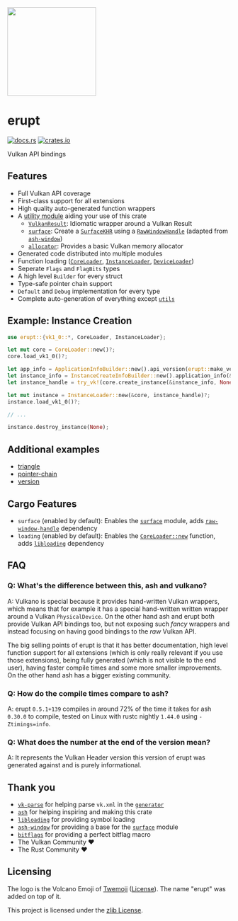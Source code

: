 <img src="https://gitlab.com/Friz64/erupt/-/raw/master/logo.png" height=200>

# erupt
[![docs.rs](https://docs.rs/erupt/badge.svg)](https://docs.rs/erupt)
[![crates.io](https://img.shields.io/crates/v/erupt.svg)](https://crates.io/crates/erupt)

Vulkan API bindings

## Features
- Full Vulkan API coverage
- First-class support for all extensions
- High quality auto-generated function wrappers
- A [utility module] aiding your use of this crate
  - [`VulkanResult`]: Idiomatic wrapper around a Vulkan Result
  - [`surface`]: Create a [`SurfaceKHR`] using a [`RawWindowHandle`] (adapted from [`ash-window`])
  - [`allocator`]: Provides a basic Vulkan memory allocator
- Generated code distributed into multiple modules
- Function loading ([`CoreLoader`], [`InstanceLoader`], [`DeviceLoader`])
- Seperate `Flags` and `FlagBits` types
- A high level `Builder` for every struct
- Type-safe pointer chain support
- `Default` and `Debug` implementation for every type
- Complete auto-generation of everything except [`utils`]

## Example: Instance Creation
```rust
use erupt::{vk1_0::*, CoreLoader, InstanceLoader};

let mut core = CoreLoader::new()?;
core.load_vk1_0()?;

let app_info = ApplicationInfoBuilder::new().api_version(erupt::make_version(1, 0, 0));
let instance_info = InstanceCreateInfoBuilder::new().application_info(&app_info);
let instance_handle = try_vk!(core.create_instance(&instance_info, None, None));

let mut instance = InstanceLoader::new(&core, instance_handle)?;
instance.load_vk1_0()?;

// ...

instance.destroy_instance(None);
```

## Additional examples
- [triangle](https://gitlab.com/Friz64/erupt/-/blob/master/erupt-examples/src/bin/triangle.rs)
- [pointer-chain](https://gitlab.com/Friz64/erupt/-/blob/master/erupt-examples/src/bin/pointer_chain.rs)
- [version](https://gitlab.com/Friz64/erupt/-/blob/master/erupt-examples/src/bin/version.rs)

## Cargo Features
- `surface` (enabled by default): Enables the [`surface`] module, adds [`raw-window-handle`] dependency
- `loading` (enabled by default): Enables the [`CoreLoader::new`] function, adds [`libloading`] dependency

## FAQ
### Q: What's the difference between this, ash and vulkano?
A: Vulkano is special because it provides hand-written Vulkan wrappers, which means that for example it
has a special hand-written written wrapper around a Vulkan `PhysicalDevice`. On the other hand ash and erupt
both provide Vulkan API bindings too, but not exposing such *fancy* wrappers and instead focusing on having
good bindings to the *raw* Vulkan API.

The big selling points of erupt is that it has better documentation, high level function support for all
extensions (which is only really relevant if you use those extensions), being fully generated (which is not
visible to the end user), having faster compile times and some more smaller improvements. On the other hand
ash has a bigger existing community.

### Q: How do the compile times compare to ash?
A: erupt `0.5.1+139` compiles in around 72% of the time it takes for ash `0.30.0` to compile, tested on
Linux with rustc nightly `1.44.0` using `-Ztimings=info`.

### Q: What does the number at the end of the version mean?
A: It represents the Vulkan Header version this version of erupt was generated against and is purely informational.

## Thank you
- [`vk-parse`](https://crates.io/crates/vk-parse) for helping parse `vk.xml` in the [`generator`](https://gitlab.com/Friz64/erupt/-/tree/master/generator)
- [`ash`](https://crates.io/crates/ash) for helping inspiring and making this crate
- [`libloading`](https://crates.io/crates/libloading) for providing symbol loading
- [`ash-window`](https://crates.io/crates/ash-window) for providing a base for the [`surface`] module
- [`bitflags`](https://crates.io/crates/bitflags) for providing a perfect bitflag macro
- The Vulkan Community ❤️
- The Rust Community ❤️

## Licensing

The logo is the Volcano Emoji of [Twemoji](https://twemoji.twitter.com/) ([License](https://creativecommons.org/licenses/by/4.0/)). The name "erupt" was added on top of it.

This project is licensed under the [zlib License](https://gitlab.com/Friz64/erupt/-/blob/master/LICENSE).

[utility module]: https://docs.rs/erupt/*/erupt/utils/index.html
[`VulkanResult`]: https://docs.rs/erupt/*/erupt/utils/struct.VulkanResult.html
[`surface`]: https://docs.rs/erupt/*/erupt/utils/surface/index.html
[`SurfaceKHR`]: https://docs.rs/erupt/*/erupt/extensions/khr_surface/struct.SurfaceKHR.html
[`allocator`]: https://docs.rs/erupt/*/erupt/utils/allocator/index.html
[`RawWindowHandle`]: https://docs.rs/raw-window-handle/*/raw_window_handle/enum.RawWindowHandle.html
[`libloading`]: https://crates.io/crates/libloading
[`raw-window-handle`]: https://crates.io/crates/raw-window-handle
[`ash-window`]: https://crates.io/crates/ash-window
[`CoreLoader`]: https://docs.rs/erupt/*/erupt/struct.CoreLoader.html
[`CoreLoader::new`]: https://docs.rs/erupt/*/erupt/struct.CoreLoader.html#method.new
[`InstanceLoader`]: https://docs.rs/erupt/*/erupt/struct.CoreLoader.html
[`DeviceLoader`]: https://docs.rs/erupt/*/erupt/struct.CoreLoader.html
[`utils`]: https://docs.rs/erupt/*/erupt/utils/index.html
